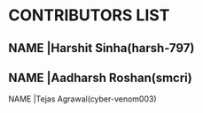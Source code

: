# CONTRIBUTORS LIST

NAME |Harshit Sinha(harsh-797)
------
NAME |Aadharsh Roshan(smcri)
------
NAME |Tejas Agrawal(cyber-venom003)
